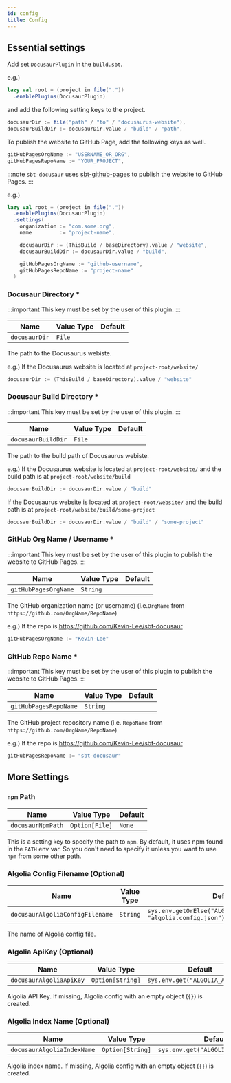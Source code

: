 ```yaml
---
id: config
title: Config
---
```

## Essential settings

Add set `DocusaurPlugin` in the `build.sbt`.

e.g.)
```scala
lazy val root = (project in file("."))
  .enablePlugins(DocusaurPlugin)
```
and add the following setting keys to the project.

```scala
docusaurDir := file("path" / "to" / "docusaurus-website"),
docusaurBuildDir := docusaurDir.value / "build" / "path",
```

To publish the website to GitHub Page, add the following keys as well.

```scala
gitHubPagesOrgName := "USERNAME_OR_ORG",
gitHubPagesRepoName := "YOUR_PROJECT",
```
:::note
`sbt-docusaur` uses [sbt-github-pages](https://sbt-github-pages.kevinly.dev) to publish the website to GitHub Pages.
:::

e.g.)
```scala
lazy val root = (project in file("."))
  .enablePlugins(DocusaurPlugin)
  .settings(
    organization := "com.some.org",
    name         := "project-name",

    docusaurDir := (ThisBuild / baseDirectory).value / "website",
    docusaurBuildDir := docusaurDir.value / "build",

    gitHubPagesOrgName := "github-username",
    gitHubPagesRepoName := "project-name"
  )
```

### Docusaur Directory *

:::important
This key must be set by the user of this plugin.
:::

| Name          | Value Type | Default    |
| ------------- | ---------- | ---------- |
| `docusaurDir` | `File`     |            |

The path to the Docusaurus webiste.

e.g.) If the Docusaurus website is located at `project-root/website/`
```scala
docusaurDir := (ThisBuild / baseDirectory).value / "website"
```

### Docusaur Build Directory *

:::important
This key must be set by the user of this plugin.
:::

| Name               | Value Type | Default    |
| ------------------ | ---------- | ---------- |
| `docusaurBuildDir` | `File`     |            |

The path to the build path of Docusaurus webiste.

e.g.) If the Docusaurus website is located at `project-root/website/` and the build path is at `project-root/website/build`
```scala
docusaurBuildDir := docusaurDir.value / "build"
```

If the Docusaurus website is located at `project-root/website/` and the build path is at `project-root/website/build/some-project`
```scala
docusaurBuildDir := docusaurDir.value / "build" / "some-project"
```


### GitHub Org Name / Username *

:::important
This key must be set by the user of this plugin to publish the website to GitHub Pages.
:::

| Name                 | Value Type | Default    |
| -------------------- | ---------- | ---------- |
| `gitHubPagesOrgName` | `String`   |            |

The GitHub organization name (or username) (i.e.`OrgName` from `https://github.com/OrgName/RepoName`)

e.g.) If the repo is https://github.com/Kevin-Lee/sbt-docusaur
```scala
gitHubPagesOrgName := "Kevin-Lee"
```


### GitHub Repo Name *

:::important
This key must be set by the user of this plugin to publish the website to GitHub Pages.
:::

| Name                  | Value Type | Default    |
| --------------------- | ---------- | ---------- |
| `gitHubPagesRepoName` | `String`  |            |

The GitHub project repository name (i.e. `RepoName` from `https://github.com/OrgName/RepoName`)

e.g.) If the repo is https://github.com/Kevin-Lee/sbt-docusaur
```scala
gitHubPagesRepoName := "sbt-docusaur"
```

## More Settings

### `npm` Path

| Name              | Value Type     | Default |
| ----------------- | -------------- | ------- |
| `docusaurNpmPath` | `Option[File]` | `None`  |
This is a setting key to specify the path to `npm`. By default, it uses npm found in the `PATH` env var.
So you don't need to specify it unless you want to use `npm` from some other path.


### Algolia Config Filename (Optional) 
| Name                            | Value Type | Default                                                               |
| ------------------------------- | ---------- | --------------------------------------------------------------------- |
| `docusaurAlgoliaConfigFilename` | `String`   | `sys.env.getOrElse("ALGOLIA_CONFIG_FILENAME", "algolia.config.json")` |

The name of Algolia config file.


### Algolia ApiKey (Optional)
| Name                    | Value Type       | Default                          |
| ----------------------- | ---------------- | -------------------------------- |
| `docusaurAlgoliaApiKey` | `Option[String]` | `sys.env.get("ALGOLIA_API_KEY")` |

Algolia API Key. If missing, Algolia config with an empty object (`{}`) is created.


### Algolia Index Name (Optional)
| Name                       | Value Type       | Default                             |
| -------------------------- | ---------------- | ----------------------------------- |
| `docusaurAlgoliaIndexName` | `Option[String]` | `sys.env.get("ALGOLIA_INDEX_NAME")` |

Algolia index name. If missing, Algolia config with an empty object (`{}`) is created.
